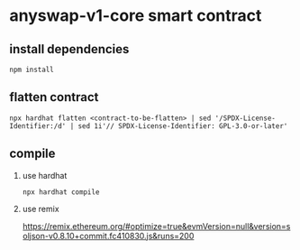 # anyswap-v1-core smart contract

## install dependencies

```shell
npm install
```

## flatten contract

```shell
npx hardhat flatten <contract-to-be-flatten> | sed '/SPDX-License-Identifier:/d' | sed 1i'// SPDX-License-Identifier: GPL-3.0-or-later'
```

## compile

1. use hardhat

    ```shell
    npx hardhat compile
    ```

2. use remix

    <https://remix.ethereum.org/#optimize=true&evmVersion=null&version=soljson-v0.8.10+commit.fc410830.js&runs=200>

